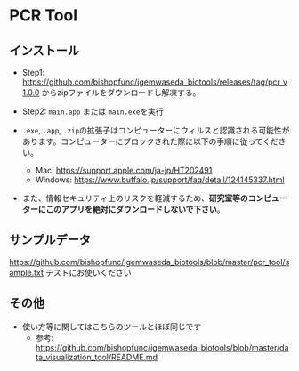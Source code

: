 # PCR Tool
## インストール
- Step1: https://github.com/bishopfunc/igemwaseda_biotools/releases/tag/pcr_v1.0.0 からzipファイルをダウンロードし解凍する。
- Step2: `main.app` または `main.exe`を実行

- `.exe`, `.app`, `.zip`の拡張子はコンピューターにウィルスと認識される可能性があります。コンピューターにブロックされた際に以下の手順に従ってください。
  - Mac: https://support.apple.com/ja-jp/HT202491
  - Windows: https://www.buffalo.jp/support/faq/detail/124145337.html
- また、情報セキュリティ上のリスクを軽減するため、**研究室等のコンピューターにこのアプリを絶対にダウンロードしないで下さい**。

## サンプルデータ
https://github.com/bishopfunc/igemwaseda_biotools/blob/master/pcr_tool/sample.txt
テストにお使いください

## その他
- 使い方等に関してはこちらのツールとほぼ同じです
  - 参考: https://github.com/bishopfunc/igemwaseda_biotools/blob/master/data_visualization_tool/README.md
